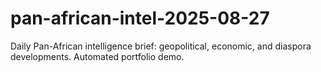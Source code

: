 # pan-african-intel-2025-08-27
Daily Pan-African intelligence brief: geopolitical, economic, and diaspora developments. Automated portfolio demo.
